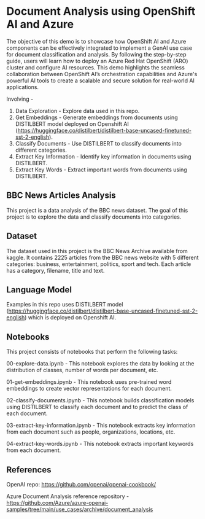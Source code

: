 # Document Analysis using OpenShift AI and Azure
The objective of this demo is to showcase how OpenShift AI and Azure components can be effectively integrated to implement a GenAI use case for document classification and analysis. By following the step-by-step guide, users will learn how to deploy an Azure Red Hat OpenShift (ARO) cluster and configure AI resources. This demo highlights the seamless collaboration between OpenShift AI’s orchestration capabilities and Azure's powerful AI tools to create a scalable and secure solution for real-world AI applications.

Involving - 
1. Data Exploration - Explore data used in this repo.
2. Get Embeddings - Generate embeddings from documents using DISTILBERT model deployed on Openshift AI (https://huggingface.co/distilbert/distilbert-base-uncased-finetuned-sst-2-english).
3. Classify Documents - Use DISTILBERT to classify documents into different categories.
4. Extract Key Information - Identify key information in documents using DISTILBERT.
5. Extract Key Words - Extract important words from documents using DISTILBERT.

## BBC News Articles Analysis
This project is a data analysis of the BBC news dataset. The goal of this project is to explore the data and classify documents into categories.

## Dataset
The dataset used in this project is the BBC News Archive available from kaggle. It contains 2225 articles from the BBC news website with 5 different categories: business, entertainment, politics, sport and tech. Each article has a category, filename, title and text.

## Language Model
Examples in this repo uses DISTILBERT model (https://huggingface.co/distilbert/distilbert-base-uncased-finetuned-sst-2-english) which is deployed on Openshift AI.

## Notebooks
This project consists of notebooks that perform the following tasks:

00-explore-data.ipynb - This notebook explores the data by looking at the distribution of classes, number of words per document, etc.

01-get-embeddings.ipynb - This notebook uses pre-trained word embeddings to create vector representations for each document.

02-classify-documents.ipynb - This notebook builds classification models using DISTILBERT to classify each document and to predict the class of each document.

03-extract-key-information.ipynb - This notebook extracts key information from each document such as people, organizations, locations, etc.

04-extract-key-words.ipynb - This notebook extracts important keywords from each document.

## References
OpenAI repo: https://github.com/openai/openai-cookbook/

Azure Document Analysis reference repository - https://github.com/Azure/azure-openai-samples/tree/main/use_cases/archive/document_analysis

